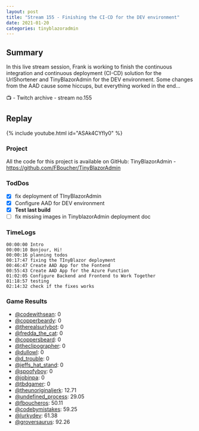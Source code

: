 ```yaml
---
layout: post
title: "Stream 155 - Finishing the CI-CD for the DEV environment"
date: 2021-01-20
categories: tinyblazoradmin
---
```


## Summary

In this live stream session, Frank is working to finish the continuous integration and continuous deployment (CI-CD) solution for the UrlShortener and TinyBlazorAdmin for the DEV environment. Some changes from the AAD cause some hiccups, but everything worked in the end...

📺 - Twitch archive - stream no.155

## Replay

{% include youtube.html id="ASAk4CYfly0" %}
<br/><!--more-->


### Project

All the code for this project is available on GitHub: TinyBlazorAdmin - https://github.com/FBoucher/TinyBlazorAdmin

### TodDos

- [X] fix deployment of TInyBlazorAdmin
- [X] Configure AAD for DEV environment
- [x] **Test last build**
- [ ] fix missing images in TinyblazorAdmin deployment doc

### TimeLogs

    00:00:00 Intro
    00:00:10 Bonjour, Hi!
    00:00:16 planning todos
    00:17:47 fixing the TInyBlazor deployment
    00:46:47 Create AAD App for the Fontend
    00:55:43 Create AAD App for the Azure Function
    01:02:05 Configure Backend and Frontend to Work Together
    01:18:57 testing
    02:14:32 check if the fixes works

### Game Results

- [@codewithsean](https://www.twitch.tv/codewithsean): 0
- [@copperbeardy](https://www.twitch.tv/copperbeardy): 0
- [@therealsurlybot](https://www.twitch.tv/therealsurlybot): 0
- [@fredda_the_cat](https://www.twitch.tv/fredda_the_cat): 0
- [@coppersbeard](https://www.twitch.tv/coppersbeard): 0
- [@theclipographer](https://www.twitch.tv/theclipographer): 0
- [@dullowl](https://www.twitch.tv/dullowl): 0
- [@d_trouble](https://www.twitch.tv/d_trouble): 0
- [@jeffs_hat_stand](https://www.twitch.tv/jeffs_hat_stand): 0
- [@spoofyboy](https://www.twitch.tv/spoofyboy): 0
- [@jobinpa](https://www.twitch.tv/jobinpa): 0
- [@tbdgamer](https://www.twitch.tv/tbdgamer): 0
- [@theunoriginaljerk](https://www.twitch.tv/theunoriginaljerk): 12.71
- [@undefined_process](https://www.twitch.tv/undefined_process): 29.05
- [@fboucheros](https://www.twitch.tv/fboucheros): 50.11
- [@codebymistakes](https://www.twitch.tv/codebymistakes): 59.25
- [@lurkydev](https://www.twitch.tv/lurkydev): 61.38
- [@groversaurus](https://www.twitch.tv/groversaurus): 92.26